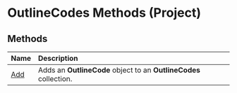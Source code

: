 
# OutlineCodes Methods (Project)

## Methods



|**Name**|**Description**|
|:-----|:-----|
|[Add](e33dcb6b-90a3-e52c-099a-f0a901b3f3f7.md)|Adds an  **OutlineCode** object to an **OutlineCodes** collection.|
